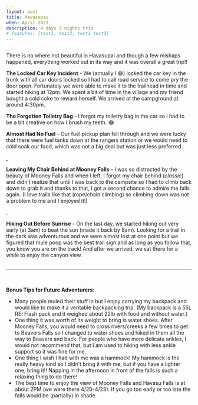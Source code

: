 ```yaml
---
layout: post
title: Havasupai 
when: April 2023
description: 4 days 3 nights trip
# features: [test1, test2, test1 test2]
---
```

<!-- <div class="img_row"> -->
  <a target="_blank" href="{{- site.baseurl -}}/img/havasupai/start-point.jpg">
    <img class="three" src="{{- site.baseurl -}}/img/thumb/havasupai/start-point.jpg" alt="" title=""/>
  </a>
<!-- </div> -->

There is no where not beautiful in Havasupai and though a few mishaps happened, everything worked out in its way and it was overall a great trip!!  

**The Locked Car Key Incident** - We (actually I &#x1F605;) locked the car key in the trunk with all car doors locked so I had to call road service to come pry the door open.  Fortunately we were able to make it to the trailhead in time and started hiking at 12pm. We spent a bit of time in the village and my friend bought a cold coke to reward herself. We arrived at the campground at around 4:30pm.

**The Forgotten Toiletry Bag** - I forgot my toiletry bag in the car so I had to be a bit creative on how I brush my teeth. &#x1F602;  

**Almost Had No Fuel** - Our fuel pickup plan fell through and we were lucky that there were fuel tanks down at the rangers station or we would need to cold soak our food, which was not a big deal but was just less preferred.  
<div class="img_row">
  <a target="_blank" href="{{- site.baseurl -}}/img/havasupai/fuel.jpg">
    <img class="col half" src="{{- site.baseurl -}}/img/thumb/havasupai/fuel.jpg" alt="" title=""/>
  </a>
  <a target="_blank" href="{{- site.baseurl -}}/img/havasupai/mooney-falls.jpg">
    <img class="col half" src="{{- site.baseurl -}}/img/thumb/havasupai/mooney-falls.jpg" alt="" title=""/>
  </a>
</div>  
  
**Leaving My Chair Behind at Mooney Falls** - I was so distracted by the beauty of Mooney Falls and when I left, I forgot my chair behind (*classic*) and didn’t realize that until I was back to the campsite so I had to climb back down to grab it and thanks to that, I got a second chance to admire the falls again. (I love trails like that (rope/chain climbing) so climbing down was not a problem to me and I enjoyed it!)  

  <a target="_blank" href="{{- site.baseurl -}}/img/havasupai/havasu-falls-and-me.jpg">
    <img class="col half" src="{{- site.baseurl -}}/img/thumb/havasupai/havasu-falls-and-me.jpg" alt="" title=""/>
  </a>
  <a target="_blank" href="{{- site.baseurl -}}/img/havasupai/mooney-falls-and-me.jpg">
    <img class="col half" src="{{- site.baseurl -}}/img/thumb/havasupai/mooney-falls-and-me.jpg" alt="" title=""/>
  </a>  

 
<br>  

**Hiking Out Before Sunrise** -  On the last day, we started hiking out very early (at 3am) to beat the sun (made it back by 8am). Looking for a trail in the dark was adventurous and we were almost lost at one point but we figured that mule poop was the best trail sign and as long as you follow that, you know you are on the track! And after we arrived, we sat there for a while to enjoy the canyon view.  
<br>

---
<br>

**Bonus Tips for Future Adventurers:**
- Many people muled their stuff in but I enjoy carrying my backpack and would like to make it a veritable backpacking trip. (My backpack is a 55L REI Flash pack and it weighed about 22lb with food and without water.)
- One thing it was worth of its weight to bring is water shoes. After Mooney Falls, you would need to cross rivers/creeks a few times to get to Beavers Falls so I changed to water shoes and hiked in them all the way to Beavers and back. For people who have more delicate ankles, I would not recommend that, but I am used to hiking with less ankle support so it was fine for me.
- One thing I wish I had with me was a hammock! My hammock is the really heavy kind so I didn’t bring it with me, but if you have a lighter one, bring it!! Napping in the afternoon in front of the falls is such a relaxing thing to do there!
- The best time to enjoy the view of Mooney Falls and Havasu Falls is at about 2PM (we were there 4/20-4/23). If you go too early or too late the falls would be (partially) in shade.

